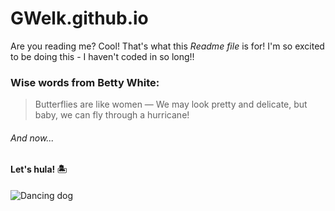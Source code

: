 # GWelk.github.io

Are you reading me? Cool! That's what this *Readme file* is for!
I'm so excited to be doing this - I haven't coded in so long!!

### Wise words from **Betty White:**
> Butterflies are like women —
> We may look pretty and delicate,
but baby,
we can fly through a hurricane!


###### And now...
#### Let's hula! :desert_island:
![Dancing dog](https://media.giphy.com/media/Mra2uhFnfRfLW/giphy.gif)
